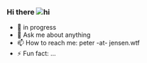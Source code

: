 ### Hi there ![hi](https://raw.githubusercontent.com/iampavangandhi/iampavangandhi/master/gifs/Hi.gif)


- 🔭 in progress
- 💬 Ask me about anything
- 📫 How to reach me: peter -at- jensen.wtf
- ⚡ Fun fact: ...

